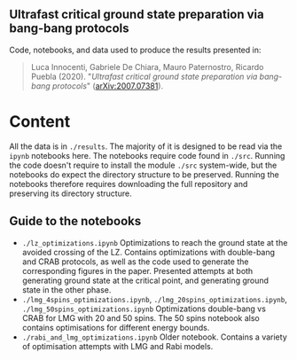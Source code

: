 ## Ultrafast critical ground state preparation via bang-bang protocols

Code, notebooks, and data used to produce the results presented in:

> Luca Innocenti, Gabriele De Chiara, Mauro Paternostro, Ricardo Puebla (2020). "*Ultrafast critical ground state preparation via bang-bang protocols*" ([arXiv:2007.07381](https://arxiv.org/abs/2007.07381)).

# Content

All the data is in `./results`. The majority of it is designed to be read via the `ipynb` notebooks here.
The notebooks require code found in `./src`. Running the code doesn't require to install the module `./src` system-wide, but the notebooks do expect the directory structure to be preserved. Running the notebooks therefore requires downloading the full repository and preserving its directory structure.

## Guide to the notebooks

- `./lz_optimizations.ipynb`
    Optimizations to reach the ground state at the avoided crossing of the LZ.
    Contains optimizations with double-bang and CRAB protocols, as well as the code used to generate the corresponding figures in the paper.
    Presented attempts at both generating ground state at the critical point, and generating ground state in the other phase.
- `./lmg_4spins_optimizations.ipynb`, `./lmg_20spins_optimizations.ipynb`, `./lmg_50spins_optimizations.ipynb`
    Optimizations double-bang vs CRAB for LMG with 20 and 50 spins.
    The 50 spins notebook also contains optimisations for different energy bounds.
- `./rabi_and_lmg_optimizations.ipynb`
    Older notebook. Contains a variety of optimisation attempts with LMG and Rabi models.
